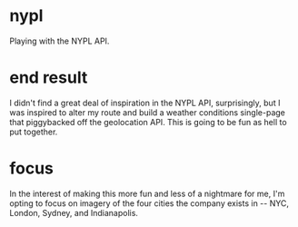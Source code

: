 # nypl
Playing with the NYPL API.

# end result
I didn't find a great deal of inspiration in the NYPL API, surprisingly, but I was inspired to alter my route and build a weather conditions single-page that piggybacked off the geolocation API.  This is going to be fun as hell to put together.

# focus
In the interest of making this more fun and less of a nightmare for me, I'm opting to focus on imagery of the four cities the company exists in -- NYC, London, Sydney, and Indianapolis.
